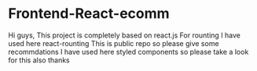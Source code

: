 # Frontend-React-ecomm
Hi guys,
This project is completely based on react.js
For rounting I have used here react-rounting 
This is public repo so please give some recommdations 
I have used here styled components so please take a look for this also 
thanks
